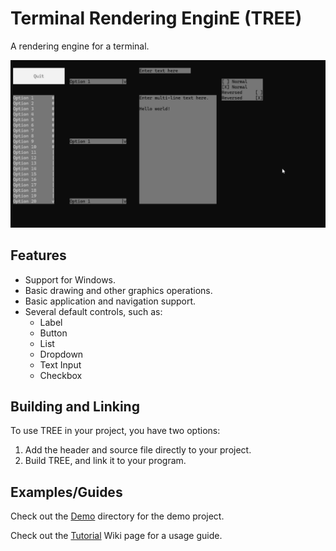 # Terminal Rendering EnginE (TREE)
 A rendering engine for a terminal.

 ![TREE Demo Image](Images/TREE_Demo.gif)

## Features
- Support for Windows.
- Basic drawing and other graphics operations.
- Basic application and navigation support.
- Several default controls, such as:
  - Label
  - Button
  - List
  - Dropdown
  - Text Input
  - Checkbox

## Building and Linking

To use TREE in your project, you have two options:
1) Add the header and source file directly to your project.
2) Build TREE, and link it to your program.

## Examples/Guides

Check out the [Demo](Demo/) directory for the demo project.

Check out the [Tutorial](https://github.com/mtalyat/TerminalRenderingEnginE/wiki/Tutorial) Wiki page for a usage guide.

